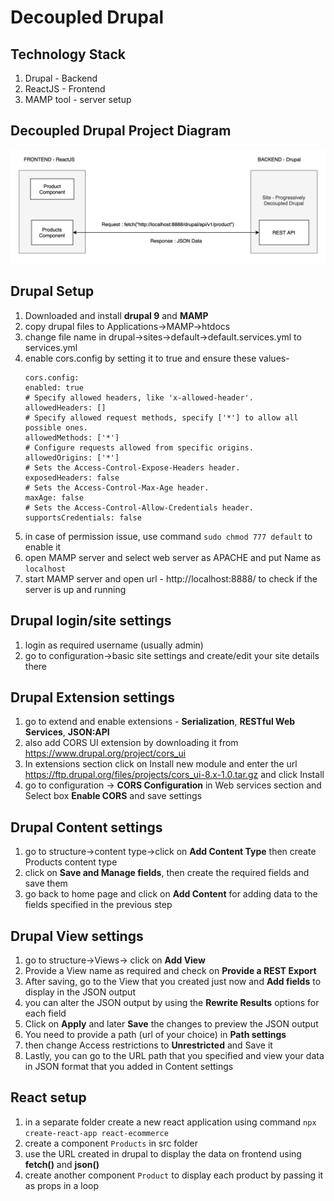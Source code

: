# Decoupled Drupal

## Technology Stack
1. Drupal - Backend
2. ReactJS - Frontend
3. MAMP tool - server setup

## Decoupled Drupal Project Diagram
![Decoupled Drupal Project Diagram](/public/images/progressively_decoupled_drupal.jpg)

## Drupal Setup
1. Downloaded and install **drupal 9** and **MAMP**
2. copy drupal files to Applications->MAMP->htdocs
3. change file name in drupal->sites->default->default.services.yml to services.yml
4. enable cors.config by setting it to true and ensure these values- 
    ```
    cors.config:
    enabled: true
    # Specify allowed headers, like 'x-allowed-header'.
    allowedHeaders: []
    # Specify allowed request methods, specify ['*'] to allow all possible ones.
    allowedMethods: ['*']
    # Configure requests allowed from specific origins.
    allowedOrigins: ['*']
    # Sets the Access-Control-Expose-Headers header.
    exposedHeaders: false
    # Sets the Access-Control-Max-Age header.
    maxAge: false
    # Sets the Access-Control-Allow-Credentials header.
    supportsCredentials: false
    ```
5. in case of permission issue, use command `sudo chmod 777 default` to enable it
6. open MAMP server and select web server as APACHE and put Name as `localhost`
7. start MAMP server and open url - http://localhost:8888/ to check if the server is up and running

## Drupal login/site settings
1. login as required username (usually admin)
2. go to configuration->basic site settings and create/edit your site details there

## Drupal Extension settings
1. go to extend and enable extensions - **Serialization**, **RESTful Web Services**, **JSON:API** 
2. also add CORS UI extension by downloading it from https://www.drupal.org/project/cors_ui 
3. In extensions section click on Install new module and enter the url https://ftp.drupal.org/files/projects/cors_ui-8.x-1.0.tar.gz and click Install
4. go to configuration -> **CORS Configuration** in Web services section and Select box **Enable CORS** and save settings

## Drupal Content settings
1. go to structure->content type->click on **Add Content Type** then create Products content type
2. click on **Save and Manage fields**, then create the required fields and save them
3. go back to home page and click on **Add Content** for adding data to the fields specified in the previous step

## Drupal View settings
1. go to structure->Views-> click on **Add View** 
2. Provide a View name as required and check on **Provide a REST Export**
3. After saving, go to the View that you created just now and **Add fields** to display in the JSON output
4. you can alter the JSON output by using the **Rewrite Results** options for each field
5. Click on **Apply** and later **Save** the changes to preview the JSON output
6. You need to provide a path (url of your choice) in **Path settings** 
7. then change Access restrictions to **Unrestricted** and Save it
8. Lastly, you can go to the URL path that you specified and view your data in JSON format that you added in Content settings

## React setup
1. in a separate folder create a new react application using command `npx create-react-app react-ecommerce`
2. create a component `Products` in src folder
3. use the URL created in drupal to display the data on frontend using **fetch()** and **json()**
4. create another component `Product` to display each product by passing it as props in a loop
